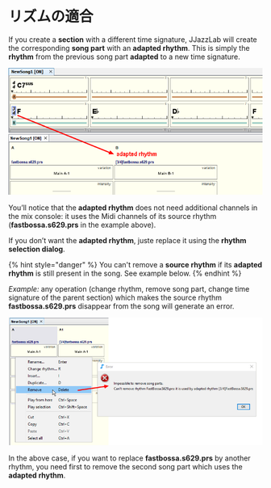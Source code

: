 # リズムの適合

If you create a **section** with a different time signature, JJazzLab will create the corresponding **song part** with an **adapted rhythm**. This is simply the **rhythm** from the previous song part **adapted** to a new time signature.

![](../.gitbook/assets/adaptedrhythmexample.png)

You’ll notice that the **adapted rhythm** does not need additional channels in the mix console: it uses the Midi channels of its source rhythm \(**fastbossa.s629.prs** in the example above\).

If you don’t want the **adapted rhythm**, juste replace it using the **rhythm selection dialog**.

{% hint style="danger" %}
You can't remove a **source rhythm** if its **adapted rhythm** is still present in the song. See example below.
{% endhint %}

_Example:_ any operation \(change rhythm, remove song part, change time signature of the parent section\) which makes the source rhythm **fastbossa.s629.prs** disappear from the song will generate an error.

![](../.gitbook/assets/removesourcerhythmerror.png)

In the above case, if you want to replace **fastbossa.s629.prs** by another rhythm, you need first to remove the second song part which uses the **adapted rhythm**.


